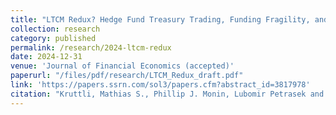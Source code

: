 ```yaml
---
title: "LTCM Redux? Hedge Fund Treasury Trading, Funding Fragility, and Risk Constraints"
collection: research
category: published
permalink: /research/2024-ltcm-redux
date: 2024-12-31
venue: 'Journal of Financial Economics (accepted)'
paperurl: "/files/pdf/research/LTCM_Redux_draft.pdf"
link: 'https://papers.ssrn.com/sol3/papers.cfm?abstract_id=3817978'
citation: "Kruttli, Mathias S., Phillip J. Monin, Lubomir Petrasek and Sumudu W. Watugala. 2024. &quot;LTCM Redux? Hedge Fund Treasury Trading, Funding Fragility, and Risk Constraints.&quot; <i>Journal of Financial Economics (accepted)</i>"
---
```

